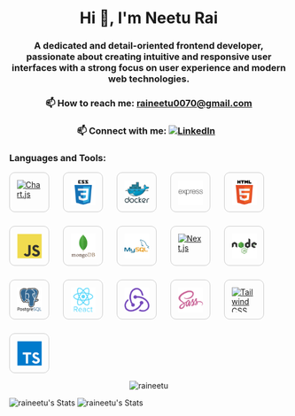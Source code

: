 <h1 align="center">Hi 👋, I'm Neetu Rai</h1>
<h3 align="center">
  A dedicated and detail-oriented frontend developer, passionate about creating intuitive and responsive user interfaces with a strong focus on user experience and modern web technologies.
</h3>

<h3 align="center">📫 How to reach me: <a href="mailto:raineetu0070@gmail.com">raineetu0070@gmail.com</a></h3>

<h3 align="center">📫 Connect with me: <a href="https://www.linkedin.com/in/neetu-rai-6a073b321/" target="_blank" rel="noopener noreferrer">
    <img src="https://raw.githubusercontent.com/rahuldkjain/github-profile-readme-generator/master/src/images/icons/Social/linked-in-alt.svg" alt="LinkedIn" height="30" width="40" style="margin-right: 10px;"/>
  </a></h3>

<h3 align="left">Languages and Tools:</h3>
<div style="display: flex; flex-wrap: wrap; gap: 25px; align-items: center;">
  <a href="https://www.chartjs.org" target="_blank" rel="noopener noreferrer">
    <div style="width: 70px; height: 70px; border: 1px solid #ccc; display: flex; justify-content: center; align-items: center; border-radius: 10px;">
      <img src="https://www.chartjs.org/media/logo-title.svg" alt="Chart.js" style="width: 45px; height: 45px;" />
    </div>
  </a>

  <a href="https://www.w3schools.com/css/" target="_blank" rel="noopener noreferrer">
    <div style="width: 70px; height: 70px; border: 1px solid #ccc; display: flex; justify-content: center; align-items: center; border-radius: 10px;">
      <img src="https://raw.githubusercontent.com/devicons/devicon/master/icons/css3/css3-original-wordmark.svg" alt="CSS3" style="width: 45px; height: 45px;" />
    </div>
  </a>

  <a href="https://www.docker.com/" target="_blank" rel="noopener noreferrer">
    <div style="width: 70px; height: 70px; border: 1px solid #ccc; display: flex; justify-content: center; align-items: center; border-radius: 10px;">
      <img src="https://raw.githubusercontent.com/devicons/devicon/master/icons/docker/docker-original-wordmark.svg" alt="Docker" style="width: 45px; height: 45px;" />
    </div>
  </a>

  <a href="https://expressjs.com" target="_blank" rel="noopener noreferrer">
    <div style="width: 70px; height: 70px; border: 1px solid #ccc; display: flex; justify-content: center; align-items: center; border-radius: 10px;">
      <img src="https://raw.githubusercontent.com/devicons/devicon/master/icons/express/express-original-wordmark.svg" alt="Express" style="width: 45px; height: 45px;" />
    </div>
  </a>

  <a href="https://www.w3.org/html/" target="_blank" rel="noopener noreferrer">
    <div style="width: 70px; height: 70px; border: 1px solid #ccc; display: flex; justify-content: center; align-items: center; border-radius: 10px;">
      <img src="https://raw.githubusercontent.com/devicons/devicon/master/icons/html5/html5-original-wordmark.svg" alt="HTML5" style="width: 45px; height: 45px;" />
    </div>
  </a>

  <a href="https://developer.mozilla.org/en-US/docs/Web/JavaScript" target="_blank" rel="noopener noreferrer">
    <div style="width: 70px; height: 70px; border: 1px solid #ccc; display: flex; justify-content: center; align-items: center; border-radius: 10px;">
      <img src="https://raw.githubusercontent.com/devicons/devicon/master/icons/javascript/javascript-original.svg" alt="JavaScript" style="width: 45px; height: 45px;" />
    </div>
  </a>

  <a href="https://www.mongodb.com/" target="_blank" rel="noopener noreferrer">
    <div style="width: 70px; height: 70px; border: 1px solid #ccc; display: flex; justify-content: center; align-items: center; border-radius: 10px;">
      <img src="https://raw.githubusercontent.com/devicons/devicon/master/icons/mongodb/mongodb-original-wordmark.svg" alt="MongoDB" style="width: 45px; height: 45px;" />
    </div>
  </a>

  <a href="https://www.mysql.com/" target="_blank" rel="noopener noreferrer">
    <div style="width: 70px; height: 70px; border: 1px solid #ccc; display: flex; justify-content: center; align-items: center; border-radius: 10px;">
      <img src="https://raw.githubusercontent.com/devicons/devicon/master/icons/mysql/mysql-original-wordmark.svg" alt="MySQL" style="width: 45px; height: 45px;" />
    </div>
  </a>

  <a href="https://nextjs.org/" target="_blank" rel="noopener noreferrer">
    <div style="width: 70px; height: 70px; border: 1px solid #ccc; display: flex; justify-content: center; align-items: center; border-radius: 10px;">
      <img src="https://cdn.worldvectorlogo.com/logos/nextjs-2.svg" alt="Next.js" style="width: 45px; height: 45px;" />
    </div>
  </a>

  <a href="https://nodejs.org" target="_blank" rel="noopener noreferrer">
    <div style="width: 70px; height: 70px; border: 1px solid #ccc; display: flex; justify-content: center; align-items: center; border-radius: 10px;">
      <img src="https://raw.githubusercontent.com/devicons/devicon/master/icons/nodejs/nodejs-original-wordmark.svg" alt="Node.js" style="width: 45px; height: 45px;" />
    </div>
  </a>

  <a href="https://www.postgresql.org" target="_blank" rel="noopener noreferrer">
    <div style="width: 70px; height: 70px; border: 1px solid #ccc; display: flex; justify-content: center; align-items: center; border-radius: 10px;">
      <img src="https://raw.githubusercontent.com/devicons/devicon/master/icons/postgresql/postgresql-original-wordmark.svg" alt="PostgreSQL" style="width: 45px; height: 45px;" />
    </div>
  </a>

  <a href="https://reactjs.org/" target="_blank" rel="noopener noreferrer">
    <div style="width: 70px; height: 70px; border: 1px solid #ccc; display: flex; justify-content: center; align-items: center; border-radius: 10px;">
      <img src="https://raw.githubusercontent.com/devicons/devicon/master/icons/react/react-original-wordmark.svg" alt="React" style="width: 45px; height: 45px;" />
    </div>
  </a>

  <a href="https://redux.js.org" target="_blank" rel="noopener noreferrer">
    <div style="width: 70px; height: 70px; border: 1px solid #ccc; display: flex; justify-content: center; align-items: center; border-radius: 10px;">
      <img src="https://raw.githubusercontent.com/devicons/devicon/master/icons/redux/redux-original.svg" alt="Redux" style="width: 45px; height: 45px;" />
    </div>
  </a>

  <a href="https://sass-lang.com" target="_blank" rel="noopener noreferrer">
    <div style="width: 70px; height: 70px; border: 1px solid #ccc; display: flex; justify-content: center; align-items: center; border-radius: 10px;">
      <img src="https://raw.githubusercontent.com/devicons/devicon/master/icons/sass/sass-original.svg" alt="Sass" style="width: 45px; height: 45px;" />
    </div>
  </a>

  <a href="https://tailwindcss.com/" target="_blank" rel="noopener noreferrer">
    <div style="width: 70px; height: 70px; border: 1px solid #ccc; display: flex; justify-content: center; align-items: center; border-radius: 10px;">
      <img src="https://www.vectorlogo.zone/logos/tailwindcss/tailwindcss-icon.svg" alt="Tailwind CSS" style="width: 45px; height: 45px;" />
    </div>
  </a>

  <a href="https://www.typescriptlang.org/" target="_blank" rel="noopener noreferrer">
    <div style="width: 70px; height: 70px; border: 1px solid #ccc; display: flex; justify-content: center; align-items: center; border-radius: 10px;">
      <img src="https://raw.githubusercontent.com/devicons/devicon/master/icons/typescript/typescript-original.svg" alt="TypeScript" style="width: 45px; height: 45px;" />
    </div>
  </a>
</div>


<p align="center">
  <img src="https://github-readme-stats.vercel.app/api/top-langs?username=raineetu&show_icons=true&locale=en&layout=compact" alt="raineetu" />
</p>

![raineetu's Stats](https://github-readme-stats.vercel.app/api?username=raineetu&theme=dark&show_icons=true&hide_border=true&count_private=true)
![raineetu's Stats](https://github-readme-stats.vercel.app/api?username=raineetu&theme=default&show_icons=true&hide_border=true&count_private=true)
